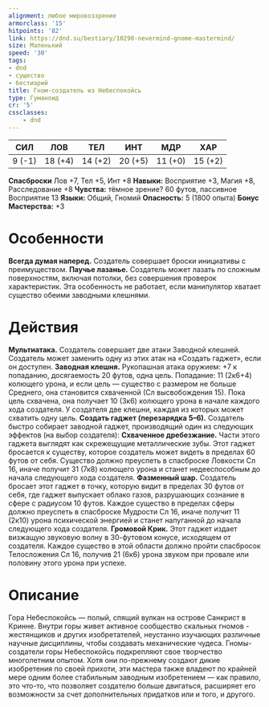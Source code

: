 ```yaml
---
alignment: любое мировоззрение
armorclass: '15'
hitpoints: '82'
link: https://dnd.su/bestiary/10290-nevermind-gnome-mastermind/
size: Маленький
speed: '30'
tags:
- dnd
- существо
- бестиарий
title: Гном-создатель из Небеспокойсь
type: Гуманоид
cr: '5'
cssclasses:
    - dnd
---
```



| СИЛ | ЛОВ | ТЕЛ | ИНТ | МДР | ХАР |
|---|---|---|---|---|---|
| 9 (-1) | 18 (+4) | 14 (+2) | 20 (+5) | 11 (+0) | 15 (+2) |
**Спасброски** Лов +7, Тел +5, Инт +8
**Навыки:** Восприятие +3, Магия +8, Расследование +8
**Чувства:** тёмное зрение? 60 футов, пассивное Восприятие 13
**Языки:** Общий, Гномий
**Опасность:** 5 (1800 опыта)
**Бонус Мастерства:** +3


# Особенности
**Всегда думая наперед.** Создатель совершает броски инициативы с преимуществом.
**Паучье лазанье.** Создатель может лазать по сложным поверхностям, включая потолки, без совершения проверок характеристик. Эта особенность не работает, если манипулятор хватает существо обеими заводными клешнями.


# Действия
**Мультиатака.** Создатель совершает две атаки Заводной клешней. Создатель может заменить одну из этих атак на «Создать гаджет», если он доступен.
**Заводная клешня.** Рукопашная атака оружием: +7 к попаданию, досягаемость 20 футов, одна цель. Попадание: 11 (2к6+4) колющего урона, и если цель — существо с размером не больше Среднего, она становится схваченной (Сл высвобождения 15).  Пока цель схвачена, она получает 10 (3к6) колющего урона в начале каждого хода создателя. У создателя две клешни, каждая из которых может схватить одну цель.
**Создать гаджет (перезарядка 5–6).** Создатель быстро собирает заводной гаджет, производящий один из следующих эффектов (на выбор создателя):
**Схваченное дребезжание.** Части этого гаджета выглядят как скрежещущие металлические зубы. Этот гаджет бросается к существу, которое создатель может видеть в пределах 60 футов от себя. Существо должно преуспеть в спасброске Ловкости Сл 16, иначе получит 31 (7к8) колющего урона и станет недееспособным до начала следующего хода создателя.
**Фазменный шар.** Создатель бросает этот гаджет в точку, которую видит в пределах 30 футов от себя, где гаджет выпускает облако газов, разрушающих сознание в сфере с радиусом 10 футов. Каждое существо в пределах сферы должно преуспеть в спасброске Мудрости Сл 16, иначе получит 11 (2к10) урона психической энергией и станет напуганной до начала следующего хода создателя.
**Громовой Крик.** Этот гаджет издает визжащую звуковую волну в 30-футовом конусе, исходящем от создателя. Каждое существо в этой области должно пройти спасбросок Телосложения Сл 16, получив 21 (6к6) урона звуком при провале или половину этого урона при успехе.


# Описание
Гора Небеспокойсь — полый, спящий вулкан на острове Санкрист в Кринне. Внутри горы живет активное сообщество скальных гномов - жестянщиков и других изобретателей, неустанно изучающих различные научные дисциплины, чтобы создавать механические чудеса. Гномы-создатели горы Небеспокойсь подкрепляют свое творчество многолетним опытом. Хотя они по-прежнему создают дикие изобретения по своей прихоти, эти мастера также владеют по крайней мере одним более стабильным заводным изобретением — как правило, это что-то, что позволяет создателю больше двигаться, расширяет его возможности за счет дополнительных придатков или и того, и другого.